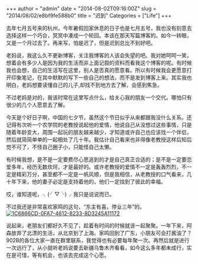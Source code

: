 +++
author = "admin"
date = "2014-08-02T09:16:00Z"
slug = "2014/08/02/e8bf9fe588b0"
title = "迟到"
Categories = ["Life"]
+++

去年七月五号来的杭州，今年暑假回家休息的日子也是七月五号，我也没有刻意去选择这样一个巧合，冥冥中凑成一个轮回。本该在那天写篇博客的。如今一转眼，又是一个月过去了。再来写，怕是迟了，但是迟到总比不到好吧。





老妈说，我这么久不更新博客，关注我博客的人该会失望的吧。我对她呵呵一笑，想着会有多少人是因为我的生活而非上面记叙的资料而看我这个博客的呢。有时候我也会想，自己的生活写在这里，别人是否真的愿意看。所以有时候我会更愿意打开印象笔记，在其中默默的写下一些自己的想法，而不是发到博客上来。其实我也明白，老妈想要读懂自己的儿子,却找不到地方去了解，会感到焦急。





不过老妈是对的，我该时常在这里写点什么，给关心我的朋友一个交代。哪怕只有很少的几个人愿意去了解。





今天是个好日子啊，中国的七夕节，虽然这个节日似乎从来都跟我没什么关系。还记得有次听一个农学院的老教授说起他的爱情，他说自己从没想过这些事情，只是随着年龄变大，周围一起玩的朋友越来越少，才知道或许自己也应该找一个伴侣，然后就简简单单的一起相处了几十年。我估计自己看来也非得像老教授这样后知后觉不可了，不怪自己圈子小，只能怪自己太懒。





有时候我想，是不是一定要费尽心思追到的才是自己真正合适的；是不是一定要恋爱多年，经历无数坎坷，才是最好的。或许老教授的爱情不一定是轰轰烈烈，不一定是精彩万分，甚至都不一定是一帆风顺，但是我相信，从老教授的口气看来，几十年下来，他的妻子必定是支持着他的，他们一定找到了彼此的幸福。





哎，谁知道呢，╮(╯▽╰)╭ 我只是说说而已。





不过我还是非常喜欢家鸣的这句，“东主有喜，停业三年”的。
[![1C6866CD-0FA7-4612-8233-8D3245A11172](https://wonderflow.info/images/2014-08-02-e8bf9fe588b0/1C6866CD-0FA7-4612-8233-8D3245A11172-1024x596.jpg)](https://wonderflow.info/images/2014-08-02-e8bf9fe588b0/1C6866CD-0FA7-4612-8233-8D3245A11172.jpg)





说起来，老朋友们都好久不见了，趁着有时间的时候就该一起聚聚。一年下来，阿森放弃了北漂的生活，从北京到了上海。家鸣回到了广东，小朋友可会打酱油了？902B的各位大家一直在群里联系，我觉得也有必要每年聚一次。再然后就是进行一次远行了，从小就听老妈说要去新疆乌鲁木齐看看，如今这么多年都未成行，实在是可惜，等有机会，也该去完成这个心愿。



